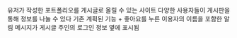 유저가 작성한 포트폴리오를 게시글로 올릴 수 있는 사이트
다양한 사용자들이 게시판을 통해 정보를 나눌 수 있다
기존 계획된 기능 + 좋아요를 누른 이용자의 이름을 포함한 알림 메시지가 게시글 주인의 로그인 정보 옆에 표시됨
